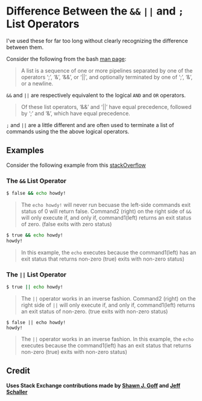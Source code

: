 # Difference Between the `&&` `||` and `;` List Operators

I've used these for far too long without clearly recognizing the difference between them.

Consider the following from the bash [man page](http://www.gnu.org/software/bash/manual/bashref.html#Lists):

>A list is a sequence of one or more pipelines separated by one of the operators ‘;’, ‘&’, ‘&&’, or ‘||’, and optionally terminated by one of ‘;’, ‘&’, or a newline.

`&&` and `||` are respectively equivalent to the logical `AND` and `OR` operators.

>Of these list operators, ‘&&’ and ‘||’ have equal precedence, followed by ‘;’ and ‘&’, which have equal precedence.

`;` and `||` are a little different and are often used to terminate a list of commands using the the above logical operators.

## Examples

Consider the following example from this [stackOverflow](#credit)

### The `&&` List Operator
```sh
$ false && echo howdy!
```
>The `echo howdy!` will never run becuase the left-side commands exit status of 0 will return false. Command2 (right) on the right side of `&&` will only execute if, and only if, command1(left) returns an exit status of zero. (false exits with zero status)
```sh
$ true && echo howdy!
howdy!
```
>In this example, the `echo` executes because the command1(left) has an exit status that returns non-zero (true) exits with non-zero status)

### The `||` List Operator
```sh
$ true || echo howdy!
```
>The `||` operator works in an inverse fashion. Command2 (right) on the right side of `||` will only execute if, and only if, command1(left) returns an exit status of non-zero. (true exits with non-zero status)
```
$ false || echo howdy!
howdy!
```
> The `||` operator works in an inverse fashion. In this example, the `echo` executes because the command1(left) has an exit status that returns non-zero (true) exits with non-zero status)


## Credit
**Uses Stack Exchange contributions made by [Shawn J. Goff](https://unix.stackexchange.com/users/2180/shawn-j-goff) and [Jeff Schaller](https://unix.stackexchange.com/users/117549/jeff-schaller)**

